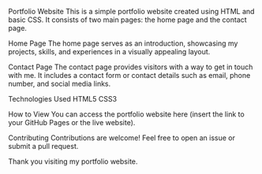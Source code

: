 Portfolio Website
This is a simple portfolio website created using HTML and basic CSS. It consists of two main pages: the home page and the contact page.

Home Page
The home page serves as an introduction, showcasing my projects, skills, and experiences in a visually appealing layout.

Contact Page
The contact page provides visitors with a way to get in touch with me. It includes a contact form or contact details such as email, phone number, and social media links.

Technologies Used
HTML5
CSS3

How to View
You can access the portfolio website here (insert the link to your GitHub Pages or the live website).



Contributing
Contributions are welcome! Feel free to open an issue or submit a pull request.

Thank you visiting my portfolio website.
